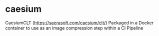 # caesium
CaesiumCLT (https://saerasoft.com/caesium/clt/) Packaged in a Docker container to use as an image compression step within a CI Pipeline
